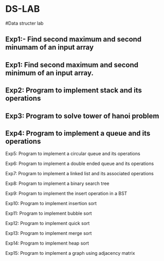 # DS-LAB
#Data structer lab
## Exp1:- Find second maximum and second minumam of an input array

## Exp1: Find second maximum and second minimum of an input array.

## Exp2: Program to implement stack and its operations

## Exp3: Program to solve tower of hanoi problem

## Exp4: Program to implement a queue and its operations

Exp5: Program to implement a circular queue and its operations

Exp6: Program to implement a double ended queue and its operations

Exp7: Program to implement a linked list and its associated operations

Exp8: Program to implement a binary search tree

Exp9: Program to implement the insert operation in a BST

Exp10: Program to implement insertion sort

Exp11: Program to implement bubble sort

Exp12: Program to implement quick sort

Exp13: Program to implement merge sort

Exp14: Program to implement heap sort

Exp15: Program to implement a graph using adjacency matrix



